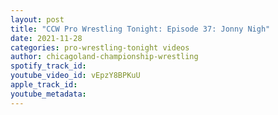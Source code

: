 ```yaml
---
layout: post
title: "CCW Pro Wrestling Tonight: Episode 37: Jonny Nigh"
date: 2021-11-28
categories: pro-wrestling-tonight videos
author: chicagoland-championship-wrestling
spotify_track_id: 
youtube_video_id: vEpzY8BPKuU
apple_track_id: 
youtube_metadata: 
---
```

